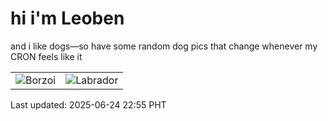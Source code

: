 # hi i'm Leoben

and i like dogs—so have some random dog pics that change whenever my CRON feels like it

|  |  |
|--------|----------|
| ![Borzoi](https://random-dog-vercel.vercel.app/api/random-borzoi?v=1750776909) | ![Labrador](https://random-dog-vercel.vercel.app/api/random-labrador?v=1750776909) |

Last updated: 2025-06-24 22:55 PHT
